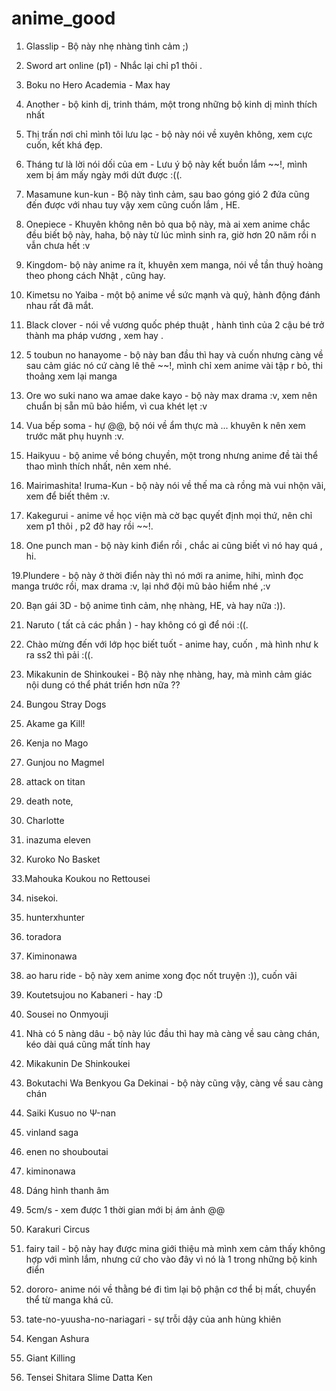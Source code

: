 # anime_good

1. Glasslip - Bộ này nhẹ nhàng tình cảm ;)

2. Sword art online (p1) - Nhắc lại chỉ p1 thôi .

3. Boku no Hero Academia - Max hay

4. Another - bộ kinh dị, trinh thám, một trong những bộ kinh dị mình thích nhất

5. Thị trấn nơi chỉ mình tôi lưu lạc - bộ này nói về xuyên không, xem cực cuốn, kết khá đẹp.

6. Tháng tư là lời nói dối của em - Lưu ý bộ này kết buồn lắm ~~!, mình xem bị ám mấy ngày mới dứt được :((.

7. Masamune kun-kun - Bộ này tình cảm, sau bao góng gió 2 đứa cũng đến được với nhau tuy vậy xem cũng cuốn lắm , HE.

8. Onepiece - Khuyên không nên bỏ qua bộ này, mà ai xem anime chắc đều biết bộ này, haha, bộ này từ lúc mình sinh ra, 
giờ hơn 20 năm rồi n vẫn chưa hết :v

9. Kingdom- bộ này anime ra ít, khuyên xem manga, nói về tần thuỷ hoàng theo phong cách Nhật , cũng hay.

10. Kimetsu no Yaiba - một bộ anime về sức mạnh và quỷ, hành động đánh nhau rất đã mắt.

11. Black clover - nói về vương quốc phép thuật , hành tình của 2 cậu bé trở thành ma pháp vương , xem hay .

12. 5 toubun no hanayome - bộ này ban đầu thì hay và cuốn nhưng càng về sau cảm giác nó cứ càng lê thê ~~!, 
mình chỉ xem anime vài tập r bỏ, thi thoảng xem lại manga

13. Ore wo suki nano wa amae dake kayo - bộ này max drama :v, xem nên chuẩn bị sẵn mũ bảo hiểm, vì cua khét lẹt :v

14. Vua bếp soma - hự @@, bộ nói về ẩm thực mà ... khuyên k nên xem trước măt phụ huynh :v.

15. Haikyuu - bộ anime về bóng chuyền, một trong nhưng anime đề tài thể thao mình thích nhất, nên xem nhé.

16. Mairimashita! Iruma-Kun - bộ này nói về thế ma cà rồng mà vui nhộn vãi, xem để biết thêm :v.

17. Kakegurui - anime về học viện mà cờ bạc quyết định mọi thứ, nên chỉ xem p1 thôi , p2 đỡ hay rồi ~~!.

18. One punch man - bộ này kinh điển rồi , chắc ai cũng biết vì nó hay quá , hi.

19.Plundere - bộ này ở thời điển này thì nó mới ra anime, hihi, mình đọc manga trước rồi, max drama :v, lại nhớ đội mũ bảo hiểm nhé ,:v

20. Bạn gái 3D - bộ anime tình cảm, nhẹ nhàng, HE, và hay nữa :)).

21. Naruto ( tất cả các phần ) - hay không có gì để nói :((.

22. Chào mừng đến với lớp học biết tuốt - anime hay, cuốn , mà hình như k ra ss2 thì pải :((.

23. Mikakunin de Shinkoukei - Bộ này nhẹ nhàng, hay, mà mình cảm giác nội dung có thể phát triển hơn nữa ??

24. Bungou Stray Dogs

25. Akame ga Kill!

26. Kenja no Mago

27. Gunjou no Magmel

28. attack on titan

29. death note,

30. Charlotte

31. inazuma eleven

32. Kuroko No Basket

33.Mahouka Koukou no Rettousei

34. nisekoi.

35. hunterxhunter

36. toradora

37. Kiminonawa

38. ao haru ride - bộ này xem anime xong đọc nốt truyện :)), cuốn vãi

40. Koutetsujou no Kabaneri - hay :D

41. Sousei no Onmyouji

42. Nhà có 5 nàng dâu - bộ này lúc đầu thì hay mà càng về sau càng chán, kéo dài quá cũng mất tính hay

43. Mikakunin De Shinkoukei

44. Bokutachi Wa Benkyou Ga Dekinai - bộ này cũng vậy, càng về sau càng chán

45. Saiki Kusuo no Ψ-nan

46. vinland saga

47. enen no shouboutai

48. kiminonawa

49. Dáng hình thanh âm

50. 5cm/s - xem được 1 thời gian mới bị ám ảnh @@

51. Karakuri Circus

52. fairy tail - bộ này hay được mina giới thiệu mà mình xem cảm thấy không hợp với mình lắm, nhưng cứ cho vào đây
vì nó là 1 trong những bộ kinh điển

53. dororo- anime nói về thằng bé đi tìm lại bộ phận cơ thể bị mất, chuyển thể từ manga khá cũ.

54. tate-no-yuusha-no-nariagari - sự trỗi dậy của anh hùng khiên

55. Kengan Ashura

56. Giant Killing

57. Tensei Shitara Slime Datta Ken
